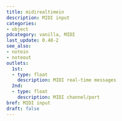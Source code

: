 ```yaml
---
title: midirealtimein
description: MIDI input
categories:
- object
pdcategory: vanilla, MIDI
last_update: 0.48-2
see_also:
- notein
- noteout
outlets:
  1st:
  - type: float
    description: MIDI real-time messages
  2nd:
  - type: float
    description: MIDI channel/port
bref: MIDI input
draft: false
---
```



